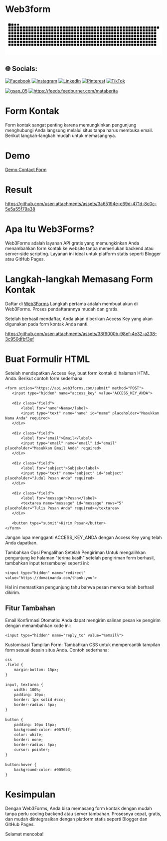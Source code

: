 # Web3form

![snake_gif](https://github.com/Galangxyz/Galangxyz/blob/output/github-snake-dark.svg)

## 🌐 Socials:
[![Facebook](https://img.shields.io/badge/Facebook-%231877F2.svg?logo=Facebook&logoColor=white)](https://facebook.com/https://www.facebook.com/fathir.bimo.7?mibextid=ZbWKwL) [![Instagram](https://img.shields.io/badge/Instagram-%23E4405F.svg?logo=Instagram&logoColor=white)](https://instagram.com/https://www.instagram.com/galngfp) [![LinkedIn](https://img.shields.io/badge/LinkedIn-%230077B5.svg?logo=linkedin&logoColor=white)](https://linkedin.com/in/https://www.linkedin.com/in/galang-febriansyah-pratama-17035b32b) [![Pinterest](https://img.shields.io/badge/Pinterest-%23E60023.svg?logo=Pinterest&logoColor=white)](https://pinterest.com/https://pin.it/18iUlLoIs) [![TikTok](https://img.shields.io/badge/TikTok-%23000000.svg?logo=TikTok&logoColor=white)](https://tiktok.com/@https://www.tiktok.com/@lusaha.s1h?_t=8rFkSFC18Ku&_r=1) 

</h3>
<p align="left">
<a href="https://twitter.com/gsap_05" target="blank"><img align="center" src="https://raw.githubusercontent.com/rahuldkjain/github-profile-readme-generator/master/src/images/icons/Social/twitter.svg" alt="gsap_05" height="30" width="40" /></a>
<a href="/https://feeds.feedburner.com/mataberita" target="blank"><img align="center" src="https://raw.githubusercontent.com/rahuldkjain/github-profile-readme-generator/master/src/images/icons/Social/rss.svg" alt="https://feeds.feedburner.com/mataberita" height="30" width="40" /></a>
</p>

# Form Kontak
Form kontak sangat penting karena memungkinkan pengunjung menghubungi Anda langsung melalui situs tanpa harus membuka email. Berikut langkah-langkah mudah untuk memasangnya.

# Demo
[Demo Contact Form](https://galangxyz.github.io/web3form/)

# Result
https://github.com/user-attachments/assets/3a65194e-c69d-471d-8c0c-5e5a55f79a38

# Apa Itu Web3Forms?
Web3Forms adalah layanan API gratis yang memungkinkan Anda menambahkan form kontak ke website tanpa memerlukan backend atau server-side scripting. Layanan ini ideal untuk platform statis seperti Blogger atau GitHub Pages.

# Langkah-langkah Memasang Form Kontak
Daftar di [Web3Forms](https://web3forms.com/#start)
Langkah pertama adalah membuat akun di Web3Forms. Proses pendaftarannya mudah dan gratis.

Setelah berhasil mendaftar, Anda akan diberikan Access Key yang akan digunakan pada form kontak Anda nanti.

https://github.com/user-attachments/assets/38f9000b-98ef-4e32-a238-3c950dfbf3ef

# Buat Formulir HTML
Setelah mendapatkan Access Key, buat form kontak di halaman HTML Anda. Berikut contoh form sederhana:
 ```
<form action="https://api.web3forms.com/submit" method="POST">
    <input type="hidden" name="access_key" value="ACCESS_KEY_ANDA">
   
    <div class="field">
        <label for="name">Nama</label>
        <input type="text" name="name" id="name" placeholder="Masukkan Nama Anda" required>
    </div>
    
    <div class="field">
        <label for="email">Email</label>
        <input type="email" name="email" id="email" placeholder="Masukkan Email Anda" required>
    </div>
    
    <div class="field">
        <label for="subject">Subjek</label>
        <input type="text" name="subject" id="subject" placeholder="Judul Pesan Anda" required>
    </div>
    
    <div class="field">
        <label for="message">Pesan</label>
        <textarea name="message" id="message" rows="5" placeholder="Tulis Pesan Anda" required></textarea>
    </div>
    
    <button type="submit">Kirim Pesan</button>
</form>
```
Jangan lupa mengganti ACCESS_KEY_ANDA dengan Access Key yang telah Anda dapatkan.

Tambahkan Opsi Pengalihan Setelah Pengiriman
Untuk mengalihkan pengunjung ke halaman "terima kasih" setelah pengiriman form berhasil, tambahkan input tersembunyi seperti ini:
```
<input type="hidden" name="redirect" value="https://domainanda.com/thank-you">
```
Hal ini memastikan pengunjung tahu bahwa pesan mereka telah berhasil dikirim.

## Fitur Tambahan
Email Konfirmasi Otomatis: Anda dapat mengirim salinan pesan ke pengirim dengan menambahkan kode ini:
```
<input type="hidden" name="reply_to" value="%email%">
```
Kustomisasi Tampilan Form: Tambahkan CSS untuk mempercantik tampilan form sesuai desain situs Anda. Contoh sederhana:
```
css
.field {
    margin-bottom: 15px;
}

input, textarea {
    width: 100%;
    padding: 10px;
    border: 1px solid #ccc;
    border-radius: 5px;
}

button {
    padding: 10px 15px;
    background-color: #007bff;
    color: white;
    border: none;
    border-radius: 5px;
    cursor: pointer;
}

button:hover {
    background-color: #0056b3;
}
```
# Kesimpulan
Dengan Web3Forms, Anda bisa memasang form kontak dengan mudah tanpa perlu coding backend atau server tambahan. Prosesnya cepat, gratis, dan mudah diintegrasikan dengan platform statis seperti Blogger dan GitHub Pages.

Selamat mencoba!
